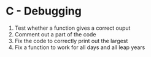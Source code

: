 # C - Debugging
1. Test whether a function gives a correct ouput
2. Comment out a part of the code
3. Fix the code to correctly print out the largest
4. Fix a function to work for all days and all leap years
